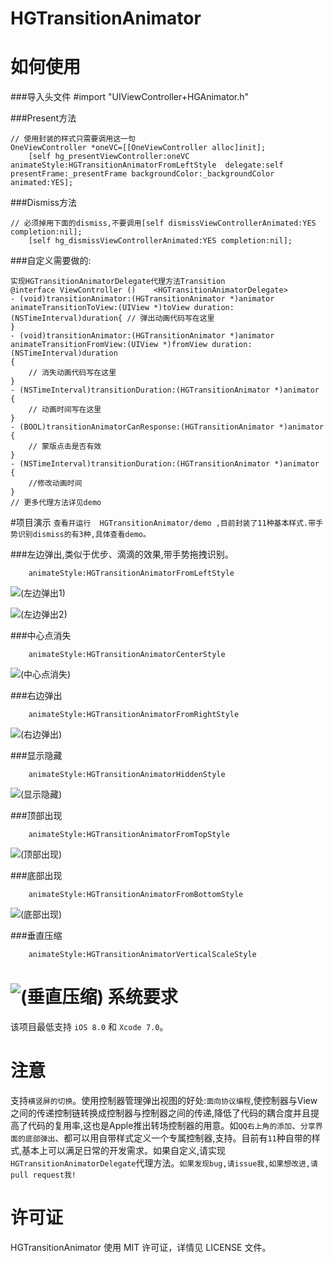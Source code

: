 HGTransitionAnimator
==============
如何使用
==============
###导入头文件
	#import "UIViewController+HGAnimator.h"

###Present方法
```
// 使用封装的样式只需要调用这一句
OneViewController *oneVC=[[OneViewController alloc]init];
	[self hg_presentViewController:oneVC animateStyle:HGTransitionAnimatorFromLeftStyle  delegate:self presentFrame:_presentFrame backgroundColor:_backgroundColor animated:YES];	
```

###Dismiss方法
```
// 必须掉用下面的dismiss,不要调用[self dismissViewControllerAnimated:YES completion:nil];
	[self hg_dismissViewControllerAnimated:YES completion:nil];
```
###自定义需要做的:
```
实现HGTransitionAnimatorDelegate代理方法Transition
@interface ViewController ()	<HGTransitionAnimatorDelegate>
- (void)transitionAnimator:(HGTransitionAnimator *)animator animateTransitionToView:(UIView *)toView duration:(NSTimeInterval)duration{	// 弹出动画代码写在这里
}
- (void)transitionAnimator:(HGTransitionAnimator *)animator animateTransitionFromView:(UIView *)fromView duration:(NSTimeInterval)duration
{
	// 消失动画代码写在这里
}
- (NSTimeInterval)transitionDuration:(HGTransitionAnimator *)animator
{
    // 动画时间写在这里
}
- (BOOL)transitionAnimatorCanResponse:(HGTransitionAnimator *)animator
{
	// 蒙版点击是否有效
}
- (NSTimeInterval)transitionDuration:(HGTransitionAnimator *)animator
{
	//修改动画时间
}
// 更多代理方法详见demo
```
#项目演示
`查看并运行 	HGTransitionAnimator/demo ,目前封装了11种基本样式.带手势识别dismiss的有3种,具体查看demo。`

###左边弹出,类似于优步、滴滴的效果,带手势拖拽识别。
```
	animateStyle:HGTransitionAnimatorFromLeftStyle
```
![(左边弹出1)](http://files.cnblogs.com/files/zhahao/%E5%B7%A6%E8%BE%B9%E5%BC%B9%E5%87%BA.gif)


![(左边弹出2)](http://files.cnblogs.com/files/zhahao/%E5%B7%A6%E8%BE%B9%E5%BC%B9%E5%87%BA2.gif)


###中心点消失
```
	animateStyle:HGTransitionAnimatorCenterStyle
```
![(中心点消失)](http://files.cnblogs.com/files/zhahao/%E4%B8%AD%E5%BF%83%E7%82%B9%E6%B6%88%E5%A4%B1.gif)

###右边弹出
```
	animateStyle:HGTransitionAnimatorFromRightStyle
```
![(右边弹出)](http://files.cnblogs.com/files/zhahao/%E5%8F%B3%E8%BE%B9.gif)

###显示隐藏
```
	animateStyle:HGTransitionAnimatorHiddenStyle
```
![(显示隐藏)](http://files.cnblogs.com/files/zhahao/%E6%98%BE%E7%A4%BA%E9%9A%90%E8%97%8F.gif)

###顶部出现
```
	animateStyle:HGTransitionAnimatorFromTopStyle
```
![(顶部出现)](http://files.cnblogs.com/files/zhahao/%E5%9E%82%E7%9B%B4%E5%8E%8B%E7%BC%A9%E6%A0%B7%E5%BC%8F.gif)

###底部出现
```
	animateStyle:HGTransitionAnimatorFromBottomStyle
```
![(底部出现)](http://files.cnblogs.com/files/zhahao/%E5%BA%95%E9%83%A8.gif)

###垂直压缩
```
	animateStyle:HGTransitionAnimatorVerticalScaleStyle
```
![(垂直压缩)](http://files.cnblogs.com/files/zhahao/%E5%9E%82%E7%9B%B4%E5%8E%8B%E7%BC%A9.gif)
系统要求
==============
该项目最低支持 `iOS 8.0` 和 `Xcode 7.0`。


注意
==============
支持`横竖屏的切换`。使用控制器管理弹出视图的好处:`面向协议编程`,使控制器与View之间的传递控制链转换成控制器与控制器之间的传递,降低了代码的耦合度并且提高了代码的复用率,这也是Apple推出转场控制器的用意。如`QQ右上角的添加`、`分享界面的底部弹出`、都可以用自带样式定义一个专属控制器,支持。目前有`11`种自带的样式,基本上可以满足日常的开发需求。如果自定义,请实现`HGTransitionAnimatorDelegate`代理方法。`如果发现bug,请issue我,如果想改进,请pull request我!`


许可证
==============
HGTransitionAnimator 使用 MIT 许可证，详情见 LICENSE 文件。
